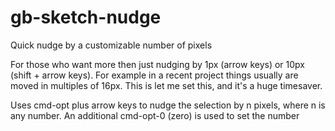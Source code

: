 # gb-sketch-nudge
Quick nudge by a customizable number of pixels

For those who want more then just nudging by 1px (arrow keys) or 10px (shift + arrow keys). For example in a recent project things usually are moved in multiples of 16px. This is let me set this, and it's a huge timesaver.

Uses cmd-opt plus arrow keys to nudge the selection by n pixels, where n is any number. An additional cmd-opt-0 (zero) is used to set the number
